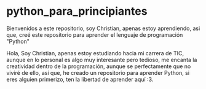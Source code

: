 # python_para_principiantes
Bienvenidos a este repositorio, soy Christian, apenas estoy aprendiendo, asi que, creé este repositorio para aprender el lenguaje de programación "Python"

Hola, Soy Christian, apenas estoy estudiando hacia mi carrera de TIC, aunque en lo personal es algo muy interesante pero tedioso, me encanta la creatividad dentro de la programación, aunque se perfectamente que no viviré de ello, así que, he creado un repositorio para aprender Python, si eres alguien primerizo, ten la libertad de aprender aquí :3.